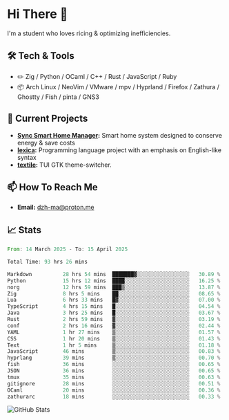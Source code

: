 # Hi There 👋
I'm a student who loves ricing & optimizing inefficiencies.
## 🛠️ Tech & Tools
- ✏️  Zig / Python / OCaml / C++ / Rust / JavaScript / Ruby
- 📦 Arch Linux / NeoVim / VMware / mpv / Hyprland / Firefox / Zathura / Ghostty / Fish / pinta / GNS3
## 🔭 Current Projects
- **[Sync Smart Home Manager](https://github.com/dzh-ma/sync):** Smart home system designed to conserve energy & save costs
- **[lexica](https://github.com/dzh-ma/lexica):** Programming language project with an emphasis on English-like syntax
- **[textile](https://github.com/dzh-ma/textile):** TUI GTK theme-switcher.
## 📫 How To Reach Me
- **Email:** [dzh-ma@proton.me](mailto:dzh-ma@proton.me)
## 📈 Stats
<!--START_SECTION:waka-->

```rust
From: 14 March 2025 - To: 15 April 2025

Total Time: 93 hrs 26 mins

Markdown          28 hrs 54 mins  ███████▓░░░░░░░░░░░░░░░░░   30.89 %
Python            15 hrs 12 mins  ████░░░░░░░░░░░░░░░░░░░░░   16.25 %
norg              12 hrs 59 mins  ███▒░░░░░░░░░░░░░░░░░░░░░   13.87 %
Zig               8 hrs 5 mins    ██░░░░░░░░░░░░░░░░░░░░░░░   08.65 %
Lua               6 hrs 33 mins   █▓░░░░░░░░░░░░░░░░░░░░░░░   07.00 %
TypeScript        4 hrs 15 mins   █░░░░░░░░░░░░░░░░░░░░░░░░   04.54 %
Java              3 hrs 25 mins   █░░░░░░░░░░░░░░░░░░░░░░░░   03.67 %
Rust              2 hrs 59 mins   ▓░░░░░░░░░░░░░░░░░░░░░░░░   03.19 %
conf              2 hrs 16 mins   ▓░░░░░░░░░░░░░░░░░░░░░░░░   02.44 %
YAML              1 hr 27 mins    ▒░░░░░░░░░░░░░░░░░░░░░░░░   01.57 %
CSS               1 hr 20 mins    ▒░░░░░░░░░░░░░░░░░░░░░░░░   01.43 %
Text              1 hr 5 mins     ▒░░░░░░░░░░░░░░░░░░░░░░░░   01.18 %
JavaScript        46 mins         ▒░░░░░░░░░░░░░░░░░░░░░░░░   00.83 %
hyprlang          39 mins         ▒░░░░░░░░░░░░░░░░░░░░░░░░   00.70 %
fish              36 mins         ░░░░░░░░░░░░░░░░░░░░░░░░░   00.65 %
JSON              36 mins         ░░░░░░░░░░░░░░░░░░░░░░░░░   00.65 %
tmux              35 mins         ░░░░░░░░░░░░░░░░░░░░░░░░░   00.63 %
gitignore         28 mins         ░░░░░░░░░░░░░░░░░░░░░░░░░   00.51 %
OCaml             20 mins         ░░░░░░░░░░░░░░░░░░░░░░░░░   00.36 %
zathurarc         18 mins         ░░░░░░░░░░░░░░░░░░░░░░░░░   00.33 %
```

<!--END_SECTION:waka-->

![GitHub Stats](https://github-readme-stats.vercel.app/api?username=dzh-ma&show_icons=true&theme=transparent)
